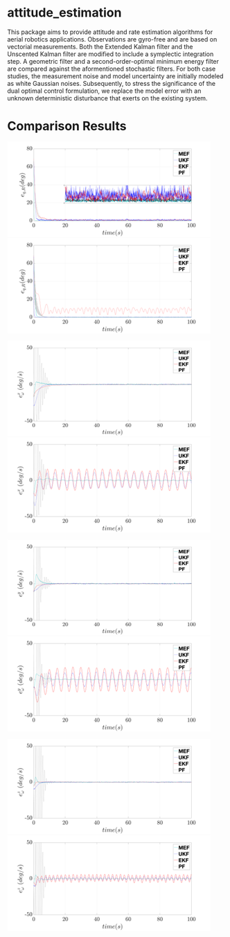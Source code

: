# attitude_estimation

This package aims to provide attitude and rate estimation algorithms for aerial robotics applications. 
Observations are gyro-free and are based on vectorial measurements.
Both the Extended Kalman filter and the Unscented Kalman filter are modified to include a symplectic integration step.
A geometric filter and a second-order-optimal minimum energy filter are compared against the aformentioned stochastic filters.
For both case studies, the measurement noise and model uncertainty are initially modeled as
white Gaussian noises. Subsequently, to stress the significance of the dual optimal control formulation, we replace the model error with
an unknown deterministic disturbance that exerts on the existing system.
# Comparison Results

<p float="left">
  <img src="figures_png/orientation.png" width="470" height="220"/>
  <img src="figures_png/orientationmodel.png" width="470" height="220"/> 
</p>

<p float="left">
  <img src="figures_png/WX.png" width="470" height="220"/>
  <img src="figures_png/WXmodel.png" width="470" height="220"/> 
</p>

<p float="left">
  <img src="figures_png/WY.png" width="470" height="220"/>
  <img src="figures_png/WYmodel.png" width="470" height="220"/> 
</p>

<p float="left">
  <img src="figures_png/WZ.png" width="470" height="220"/>
  <img src="figures_png/WZmodel.png" width="470" height="220"/> 
</p>
